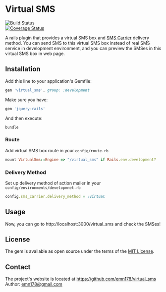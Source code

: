 # Virtual SMS

[![Build Status](https://api.travis-ci.org/emn178/virtual_sms.png)](https://travis-ci.org/emn178/virtual_sms)  
[![Coverage Status](https://coveralls.io/repos/emn178/virtual_sms/badge.svg?branch=master)](https://coveralls.io/r/emn178/virtual_sms?branch=master)

A rails plugin that provides a virtual SMS box and [SMS Carrier](https://github.com/emn178/sms_carrier) delivery method. You can send SMS to this virtual SMS box instead of real SMS service in development environment, and you can preview the SMSes in this virtual SMS box in web page.

## Installation

Add this line to your application's Gemfile:

```ruby
gem 'virtual_sms', group: :development
```
Make sure you have:
```ruby
gem 'jquery-rails'
```

And then execute:

    bundle

### Route
Add virtual SMS box route in your `config/route.rb`
```Ruby
mount VirtualSms::Engine => "/virtual_sms" if Rails.env.development?
```

### Delivery Method
Set up delivery method of action mailer in your `config/environments/developmnet.rb`
```Ruby
config.sms_carrier.delivery_method = :virtual
```

## Usage
Now, you can go to http://localhost:3000/virtual_sms and check the SMSes!

## License

The gem is available as open source under the terms of the [MIT License](http://opensource.org/licenses/MIT).

## Contact
The project's website is located at https://github.com/emn178/virtual_sms  
Author: emn178@gmail.com
